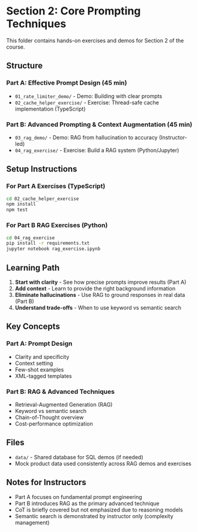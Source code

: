 # Section 2: Core Prompting Techniques

This folder contains hands-on exercises and demos for Section 2 of the course.

## Structure

### Part A: Effective Prompt Design (45 min)
- `01_rate_limiter_demo/` - Demo: Building with clear prompts
- `02_cache_helper_exercise/` - Exercise: Thread-safe cache implementation (TypeScript)

### Part B: Advanced Prompting & Context Augmentation (45 min)
- `03_rag_demo/` - Demo: RAG from hallucination to accuracy (Instructor-led)
- `04_rag_exercise/` - Exercise: Build a RAG system (Python/Jupyter)

## Setup Instructions

### For Part A Exercises (TypeScript)
```bash
cd 02_cache_helper_exercise
npm install
npm test
```

### For Part B RAG Exercises (Python)
```bash
cd 04_rag_exercise
pip install -r requirements.txt
jupyter notebook rag_exercise.ipynb
```

## Learning Path

1. **Start with clarity** - See how precise prompts improve results (Part A)
2. **Add context** - Learn to provide the right background information
3. **Eliminate hallucinations** - Use RAG to ground responses in real data (Part B)
4. **Understand trade-offs** - When to use keyword vs semantic search

## Key Concepts

### Part A: Prompt Design
- Clarity and specificity
- Context setting
- Few-shot examples
- XML-tagged templates

### Part B: RAG & Advanced Techniques
- Retrieval-Augmented Generation (RAG)
- Keyword vs semantic search
- Chain-of-Thought overview
- Cost-performance optimization

## Files

- `data/` - Shared database for SQL demos (if needed)
- Mock product data used consistently across RAG demos and exercises

## Notes for Instructors

- Part A focuses on fundamental prompt engineering
- Part B introduces RAG as the primary advanced technique
- CoT is briefly covered but not emphasized due to reasoning models
- Semantic search is demonstrated by instructor only (complexity management)